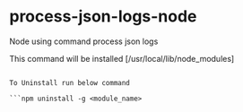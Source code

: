 # process-json-logs-node
Node using command process json logs

This command will be installed [/usr/local/lib/node_modules]
```npm install -g .

To Uninstall run below command

```npm uninstall -g <module_name>

